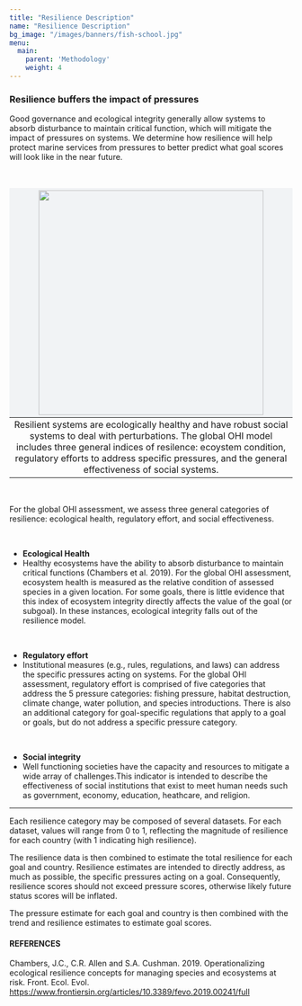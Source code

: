 ```yaml
---
title: "Resilience Description"
name: "Resilience Description"
bg_image: "/images/banners/fish-school.jpg"
menu:
  main:
    parent: 'Methodology'
    weight: 4
---
```


### Resilience buffers the impact of pressures

Good governance and ecological integrity generally allow systems to absorb disturbance to maintain critical function, which will mitigate the impact of pressures on systems. We determine how resilience will help protect marine services from pressures to better predict what goal scores will look like in the near future.  

<br>


<style>
table th {
background-color: #f1f3f5;
border: none;
}
</style>


| <img src="https://user-images.githubusercontent.com/5685517/144619094-965f3546-d36a-40d5-8f89-07cadffed41e.png" height="400">|
|:--:|
| Resilient systems are ecologically healthy and have robust social systems to deal with perturbations. The global OHI model includes three general indices of resilence: ecoystem condition, regulatory efforts to address specific pressures, and the general effectiveness of social systems. |


<br>


For the global OHI assessment, we assess three general categories of resilience: ecological health, regulatory effort, and social effectiveness. 

<br>

* **Ecological Health**
* Healthy ecosystems have the ability to absorb disturbance to maintain critical functions (Chambers et al. 2019). For the global OHI assessment, ecosystem health is measured as the relative condition of assessed species in a given location. For some goals, there is little evidence that this index of ecosystem integrity directly affects the value of the goal (or subgoal). In these instances, ecological integrity falls out of the resilience model.

<br>

* **Regulatory effort**
* Institutional measures (e.g., rules, regulations, and laws) can address the specific pressures acting on systems. For the global OHI assessment, regulatory effort is comprised of five categories that address the 5 pressure categories: fishing pressure, habitat destruction, climate change, water pollution, and species introductions. There is also an additional category for goal-specific regulations that apply to a goal or goals, but do not address a specific pressure category.  

<br>

* **Social integrity**
* Well functioning societies have the capacity and resources to mitigate a wide array of challenges.This indicator is intended to describe the effectiveness of social institutions that exist to meet human needs such as government, economy, education, heathcare, and religion.

----

Each resilience category may be composed of several datasets. For each dataset, values will range from 0 to 1, reflecting the magnitude of resilience for each country (with 1 indicating high resilience).  

The resilience data is then combined to estimate the total resilience for each goal and country. Resilience estimates are intended to directly address, as much as possible, the specific pressures acting on a goal. Consequently, resilience scores should not exceed pressure scores, otherwise likely future status scores will be inflated.

The pressure estimate for each goal and country is then combined with the trend and resilience estimates to estimate goal scores.


#### REFERENCES
Chambers, J.C., C.R. Allen and S.A. Cushman. 2019. Operationalizing ecological resilience concepts for managing species and ecosystems at risk. Front. Ecol. Evol. https://www.frontiersin.org/articles/10.3389/fevo.2019.00241/full
